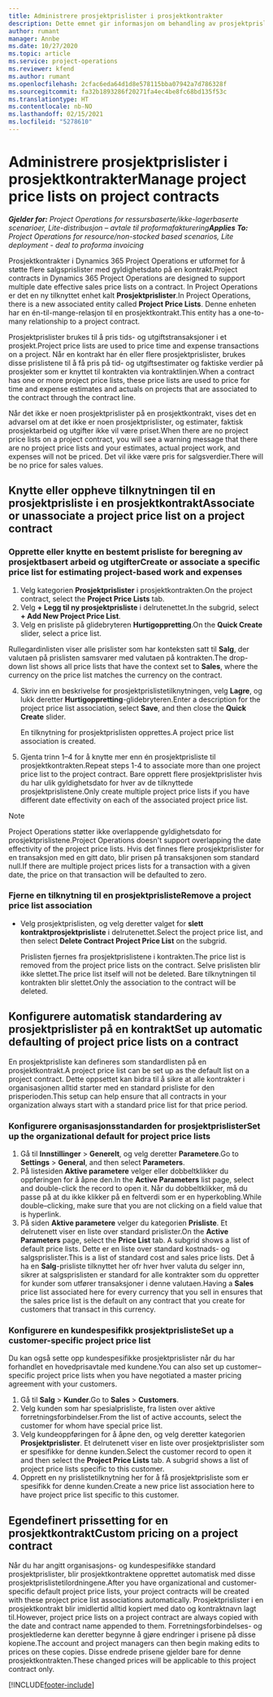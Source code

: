 ```yaml
---
title: Administrere prosjektprislister i prosjektkontrakter
description: Dette emnet gir informasjon om behandling av prosjektprislister på prosjektkontrakter.
author: rumant
manager: Annbe
ms.date: 10/27/2020
ms.topic: article
ms.service: project-operations
ms.reviewer: kfend
ms.author: rumant
ms.openlocfilehash: 2cfac6eda64d1d8e578115bba07942a7d786328f
ms.sourcegitcommit: fa32b1893286f20271fa4ec4be8fc68bd135f53c
ms.translationtype: HT
ms.contentlocale: nb-NO
ms.lasthandoff: 02/15/2021
ms.locfileid: "5278610"
---
```

# <a name="manage-project-price-lists-on-project-contracts"></a><span data-ttu-id="36f85-103">Administrere prosjektprislister i prosjektkontrakter</span><span class="sxs-lookup"><span data-stu-id="36f85-103">Manage project price lists on project contracts</span></span>

<span data-ttu-id="36f85-104">_**Gjelder for:** Project Operations for ressursbaserte/ikke-lagerbaserte scenarioer, Lite-distribusjon – avtale til proformafakturering_</span><span class="sxs-lookup"><span data-stu-id="36f85-104">_**Applies To:** Project Operations for resource/non-stocked based scenarios, Lite deployment - deal to proforma invoicing_</span></span>

<span data-ttu-id="36f85-105">Prosjektkontrakter i Dynamics 365 Project Operations er utformet for å støtte flere salgsprislister med gyldighetsdato på en kontrakt.</span><span class="sxs-lookup"><span data-stu-id="36f85-105">Project contracts in Dynamics 365 Project Operations are designed to support multiple date effective sales price lists on a contract.</span></span> <span data-ttu-id="36f85-106">In Project Operations er det en ny tilknyttet enhet kalt **Prosjektprislister**.</span><span class="sxs-lookup"><span data-stu-id="36f85-106">In Project Operations, there is a new associated entity called **Project Price Lists**.</span></span> <span data-ttu-id="36f85-107">Denne enheten har en én-til-mange-relasjon til en prosjektkontrakt.</span><span class="sxs-lookup"><span data-stu-id="36f85-107">This entity has a one-to-many relationship to a project contract.</span></span>

<span data-ttu-id="36f85-108">Prosjektprislister brukes til å pris tids- og utgiftstransaksjoner i et prosjekt.</span><span class="sxs-lookup"><span data-stu-id="36f85-108">Project price lists are used to price time and expense transactions on a project.</span></span> <span data-ttu-id="36f85-109">Når en kontrakt har én eller flere prosjektprislister, brukes disse prislistene til å få pris på tid- og utgiftsestimater og faktiske verdier på prosjekter som er knyttet til kontrakten via kontraktlinjen.</span><span class="sxs-lookup"><span data-stu-id="36f85-109">When a contract has one or more project price lists, these price lists are used to price for time and expense estimates and actuals on projects that are associated to the contract through the contract line.</span></span>

<span data-ttu-id="36f85-110">Når det ikke er noen prosjektprislister på en prosjektkontrakt, vises det en advarsel om at det ikke er noen prosjektprislister, og estimater, faktisk prosjektarbeid og utgifter ikke vil være priset.</span><span class="sxs-lookup"><span data-stu-id="36f85-110">When there are no project price lists on a project contract, you will see a warning message that there are no project price lists and your estimates, actual project work, and expenses will not be priced.</span></span> <span data-ttu-id="36f85-111">Det vil ikke være pris for salgsverdier.</span><span class="sxs-lookup"><span data-stu-id="36f85-111">There will be no price for sales values.</span></span>

## <a name="associate-or-unassociate-a-project-price-list-on-a-project-contract"></a><span data-ttu-id="36f85-112">Knytte eller oppheve tilknytningen til en prosjektprisliste i en prosjektkontrakt</span><span class="sxs-lookup"><span data-stu-id="36f85-112">Associate or unassociate a project price list on a project contract</span></span>

### <a name="create-or-associate-a-specific-price-list-for-estimating-project-based-work-and-expenses"></a><span data-ttu-id="36f85-113">Opprette eller knytte en bestemt prisliste for beregning av prosjektbasert arbeid og utgifter</span><span class="sxs-lookup"><span data-stu-id="36f85-113">Create or associate a specific price list for estimating project-based work and expenses</span></span>

1. <span data-ttu-id="36f85-114">Velg kategorien **Prosjektprislister** i prosjektkontrakten.</span><span class="sxs-lookup"><span data-stu-id="36f85-114">On the project contract, select the **Project Price Lists** tab.</span></span>
2. <span data-ttu-id="36f85-115">Velg **+ Legg til ny prosjektprisliste** i delrutenettet.</span><span class="sxs-lookup"><span data-stu-id="36f85-115">In the subgrid, select **+ Add New Project Price List**.</span></span>
3. <span data-ttu-id="36f85-116">Velg en prisliste på glidebryteren **Hurtigoppretting**.</span><span class="sxs-lookup"><span data-stu-id="36f85-116">On the **Quick Create** slider, select a price list.</span></span> 

  <span data-ttu-id="36f85-117">Rullegardinlisten viser alle prislister som har konteksten satt til **Salg**, der valutaen på prislisten samsvarer med valutaen på kontrakten.</span><span class="sxs-lookup"><span data-stu-id="36f85-117">The drop-down list shows all price lists that have the context set to **Sales**, where the currency on the price list matches the currency on the contract.</span></span>
  
4. <span data-ttu-id="36f85-118">Skriv inn en beskrivelse for prosjektprislistetilknytningen, velg **Lagre**, og lukk deretter **Hurtigoppretting**-glidebryteren.</span><span class="sxs-lookup"><span data-stu-id="36f85-118">Enter a description for the project price list association, select **Save**, and then close the **Quick Create** slider.</span></span>

   <span data-ttu-id="36f85-119">En tilknytning for prosjektprislisten opprettes.</span><span class="sxs-lookup"><span data-stu-id="36f85-119">A project price list association is created.</span></span>
   
5. <span data-ttu-id="36f85-120">Gjenta trinn 1–4 for å knytte mer enn én prosjektprisliste til prosjektkontrakten.</span><span class="sxs-lookup"><span data-stu-id="36f85-120">Repeat steps 1-4 to associate more than one project price list to the project contract.</span></span> <span data-ttu-id="36f85-121">Bare opprett flere prosjektprislister hvis du har ulik gyldighetsdato for hver av de tilknyttede prosjektprislistene.</span><span class="sxs-lookup"><span data-stu-id="36f85-121">Only create multiple project price lists if you have different date effectivity on each of the associated project price list.</span></span>

> [!NOTE]
> <span data-ttu-id="36f85-122">Project Operations støtter ikke overlappende gyldighetsdato for prosjektprislistene.</span><span class="sxs-lookup"><span data-stu-id="36f85-122">Project Operations doesn't support overlapping the date effectivity of the project price lists.</span></span> <span data-ttu-id="36f85-123">Hvis det finnes flere prosjektprislister for en transaksjon med en gitt dato, blir prisen på transaksjonen som standard null.</span><span class="sxs-lookup"><span data-stu-id="36f85-123">If there are multiple project prices lists for a transaction with a given date, the price on that transaction will be defaulted to zero.</span></span>

### <a name="remove-a-project-price-list-association"></a><span data-ttu-id="36f85-124">Fjerne en tilknytning til en prosjektprisliste</span><span class="sxs-lookup"><span data-stu-id="36f85-124">Remove a project price list association</span></span>

- <span data-ttu-id="36f85-125">Velg prosjektprislisten, og velg deretter valget for **slett kontraktprosjektprisliste** i delrutenettet.</span><span class="sxs-lookup"><span data-stu-id="36f85-125">Select the project price list, and then select **Delete Contract Project Price List** on the subgrid.</span></span> 

  <span data-ttu-id="36f85-126">Prislisten fjernes fra prosjektprislistene i kontrakten.</span><span class="sxs-lookup"><span data-stu-id="36f85-126">The price list is removed from the project price lists on the contract.</span></span> <span data-ttu-id="36f85-127">Selve prislisten blir ikke slettet.</span><span class="sxs-lookup"><span data-stu-id="36f85-127">The price list itself will not be deleted.</span></span> <span data-ttu-id="36f85-128">Bare tilknytningen til kontrakten blir slettet.</span><span class="sxs-lookup"><span data-stu-id="36f85-128">Only the association to the contract will be deleted.</span></span>

## <a name="set-up-automatic-defaulting-of-project-price-lists-on-a-contract"></a><span data-ttu-id="36f85-129">Konfigurere automatisk standardering av prosjektprislister på en kontrakt</span><span class="sxs-lookup"><span data-stu-id="36f85-129">Set up automatic defaulting of project price lists on a contract</span></span>

<span data-ttu-id="36f85-130">En prosjektprisliste kan defineres som standardlisten på en prosjektkontrakt.</span><span class="sxs-lookup"><span data-stu-id="36f85-130">A project price list can be set up as the default list on a project contract.</span></span> <span data-ttu-id="36f85-131">Dette oppsettet kan bidra til å sikre at alle kontrakter i organisasjonen alltid starter med en standard prisliste for den prisperioden.</span><span class="sxs-lookup"><span data-stu-id="36f85-131">This setup can help ensure that all contracts in your organization always start with a standard price list for that price period.</span></span>

### <a name="set-up-the-organizational-default-for-project-price-lists"></a><span data-ttu-id="36f85-132">Konfigurere organisasjonsstandarden for prosjektprislister</span><span class="sxs-lookup"><span data-stu-id="36f85-132">Set up the organizational default for project price lists</span></span>

1. <span data-ttu-id="36f85-133">Gå til **Innstillinger** > **Generelt**, og velg deretter **Parametere**.</span><span class="sxs-lookup"><span data-stu-id="36f85-133">Go to **Settings** > **General**, and then select **Parameters**.</span></span>
2. <span data-ttu-id="36f85-134">På listesiden **Aktive parametere** velger eller dobbeltklikker du oppføringen for å åpne den.</span><span class="sxs-lookup"><span data-stu-id="36f85-134">In the **Active Parameters** list page, select and double-click the record to open it.</span></span> <span data-ttu-id="36f85-135">Når du dobbeltklikker, må du passe på at du ikke klikker på en feltverdi som er en hyperkobling.</span><span class="sxs-lookup"><span data-stu-id="36f85-135">While double–clicking, make sure that you are not clicking on a field value that is hyperlink.</span></span> 
3. <span data-ttu-id="36f85-136">På siden **Aktive parametere** velger du kategorien **Prisliste**. Et delrutenett viser en liste over standard prislister.</span><span class="sxs-lookup"><span data-stu-id="36f85-136">On the **Active Parameters** page, select the **Price List** tab. A subgrid shows a list of default price lists.</span></span> <span data-ttu-id="36f85-137">Dette er en liste over standard kostnads- og salgsprislister.</span><span class="sxs-lookup"><span data-stu-id="36f85-137">This is a list of standard cost and sales price lists.</span></span> <span data-ttu-id="36f85-138">Det å ha en **Salg**-prisliste tilknyttet her ofr hver hver valuta du selger inn, sikrer at salgsprislisten er standard for alle kontrakter som du oppretter for kunder som utfører transaksjoner i denne valutaen.</span><span class="sxs-lookup"><span data-stu-id="36f85-138">Having a **Sales** price list associated here for every currency that you sell in ensures that the sales price list is the default on any contract that you create for customers that transact in this currency.</span></span>

### <a name="set-up-a-customer-specific-project-price-list"></a><span data-ttu-id="36f85-139">Konfigurere en kundespesifikk prosjektprisliste</span><span class="sxs-lookup"><span data-stu-id="36f85-139">Set up a customer-specific project price list</span></span>

<span data-ttu-id="36f85-140">Du kan også sette opp kundespesifikke prosjektprislister når du har forhandlet en hovedprisavtale med kundene.</span><span class="sxs-lookup"><span data-stu-id="36f85-140">You can also set up customer–specific project price lists when you have negotiated a master pricing agreement with your customers.</span></span>

1. <span data-ttu-id="36f85-141">Gå til **Salg** > **Kunder**.</span><span class="sxs-lookup"><span data-stu-id="36f85-141">Go to **Sales** > **Customers**.</span></span>
2. <span data-ttu-id="36f85-142">Velg kunden som har spesialprisliste, fra listen over aktive forretningsforbindelser.</span><span class="sxs-lookup"><span data-stu-id="36f85-142">From the list of active accounts, select the customer for whom have special price list.</span></span>
3. <span data-ttu-id="36f85-143">Velg kundeoppføringen for å åpne den, og velg deretter kategorien **Prosjektprislister**. Et delrutenett viser en liste over prosjektprislister som er spesifikke for denne kunden.</span><span class="sxs-lookup"><span data-stu-id="36f85-143">Select the customer record to open it and then select the **Project Price Lists** tab. A subgrid shows a list of project price lists specific to this customer.</span></span> 
4. <span data-ttu-id="36f85-144">Opprett en ny prislistetilknytning her for å få prosjektprisliste som er spesifikk for denne kunden.</span><span class="sxs-lookup"><span data-stu-id="36f85-144">Create a new price list association here to have project price list specific to this customer.</span></span>

## <a name="custom-pricing-on-a-project-contract"></a><span data-ttu-id="36f85-145">Egendefinert prissetting for en prosjektkontrakt</span><span class="sxs-lookup"><span data-stu-id="36f85-145">Custom pricing on a project contract</span></span>

<span data-ttu-id="36f85-146">Når du har angitt organisasjons- og kundespesifikke standard prosjektprislister, blir prosjektkontraktene opprettet automatisk med disse prosjektprislistetilordningene.</span><span class="sxs-lookup"><span data-stu-id="36f85-146">After you have organizational and customer-specific default project price lists, your project contracts will be created with these project price list associations automatically.</span></span> <span data-ttu-id="36f85-147">Prosjektprislister i en prosjektkontrakt blir imidlertid alltid kopiert med dato og kontraktnavn lagt til.</span><span class="sxs-lookup"><span data-stu-id="36f85-147">However, project price lists on a project contract are always copied with the date and contract name appended to them.</span></span> <span data-ttu-id="36f85-148">Forretningsforbindelses- og prosjektlederne kan deretter begynne å gjøre endringer i prisene på disse kopiene.</span><span class="sxs-lookup"><span data-stu-id="36f85-148">The account and project managers can then begin making edits to prices on these copies.</span></span> <span data-ttu-id="36f85-149">Disse endrede prisene gjelder bare for denne prosjektkontrakten.</span><span class="sxs-lookup"><span data-stu-id="36f85-149">These changed prices will be applicable to this project contract only.</span></span>


[!INCLUDE[footer-include](../includes/footer-banner.md)]